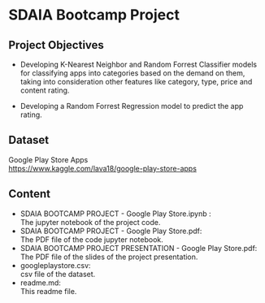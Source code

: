 # SDAIA Bootcamp Project

## Project Objectives

* Developing K-Nearest Neighbor and Random Forrest Classifier models for classifying apps into categories based on the demand on them, taking into consideration other features like category, type, price and content rating.

* Developing a Random Forrest Regression model to predict the app rating.

## Dataset

Google Play Store Apps<br>
https://www.kaggle.com/lava18/google-play-store-apps

## Content

* SDAIA BOOTCAMP PROJECT - Google Play Store.ipynb :<br>
    The jupyter notebook of the project code.
* SDAIA BOOTCAMP PROJECT - Google Play Store.pdf:<br>
    The PDF file of the code jupyter notebook.
* SDAIA BOOTCAMP PROJECT PRESENTATION - Google Play Store.pdf:<br>
    The PDF file of the slides of the project presentation.
* googleplaystore.csv:<br>
    csv file of the dataset.
* readme.md:<br>
    This readme file.
